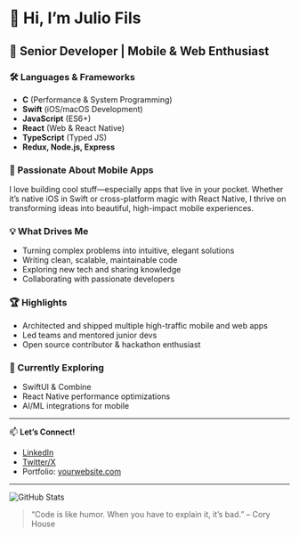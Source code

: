 # 👋 Hi, I’m Julio Fils

## 🚀 Senior Developer | Mobile & Web Enthusiast

### 🛠️ Languages & Frameworks
- **C** (Performance & System Programming)
- **Swift** (iOS/macOS Development)
- **JavaScript** (ES6+)
- **React** (Web & React Native)
- **TypeScript** (Typed JS)
- **Redux, Node.js, Express**

### 📱 Passionate About Mobile Apps
I love building cool stuff—especially apps that live in your pocket. Whether it’s native iOS in Swift or cross-platform magic with React Native, I thrive on transforming ideas into beautiful, high-impact mobile experiences.

### 💡 What Drives Me
- Turning complex problems into intuitive, elegant solutions
- Writing clean, scalable, maintainable code
- Exploring new tech and sharing knowledge
- Collaborating with passionate developers

### 🏆 Highlights
- Architected and shipped multiple high-traffic mobile and web apps
- Led teams and mentored junior devs
- Open source contributor & hackathon enthusiast

### 🌱 Currently Exploring
- SwiftUI & Combine
- React Native performance optimizations
- AI/ML integrations for mobile

---

📫 **Let’s Connect!**
- [LinkedIn](https://www.linkedin.com/in/your-linkedin)
- [Twitter/X](https://twitter.com/your-handle)
- Portfolio: [yourwebsite.com](https://yourwebsite.com)

---

![GitHub Stats](https://github-readme-stats.vercel.app/api?username=jfdev01&show_icons=true&hide_title=true&count_private=true&theme=react)

> “Code is like humor. When you have to explain it, it’s bad.” – Cory House
